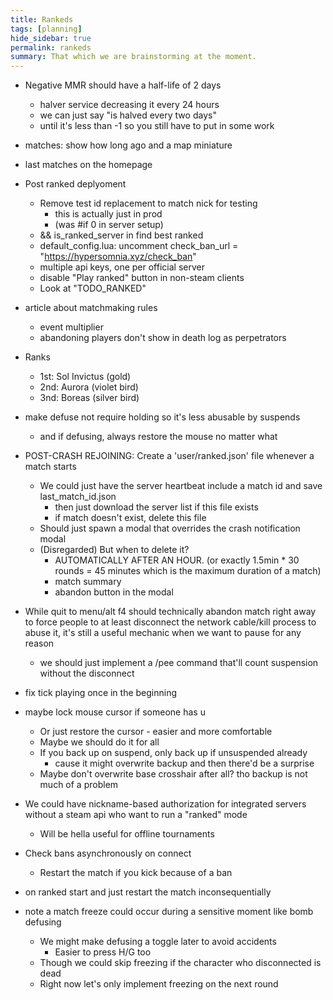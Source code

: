 ```yaml
---
title: Rankeds
tags: [planning]
hide_sidebar: true
permalink: rankeds
summary: That which we are brainstorming at the moment.
---
```


- Negative MMR should have a half-life of 2 days
    - halver service decreasing it every 24 hours
    - we can just say "is halved every two days"
    - until it's less than -1 so you still have to put in some work

- matches: show how long ago and a map miniature
- last matches on the homepage

- Post ranked deplyoment
    - Remove test id replacement to match nick for testing
        - this is actually just in prod
        - (was #if 0 in server setup)
    - && is_ranked_server in find best ranked
    - default_config.lua: uncomment check_ban_url = "https://hypersomnia.xyz/check_ban"
    - multiple api keys, one per official server
    - disable "Play ranked" button in non-steam clients
    - Look at "TODO_RANKED"

- article about matchmaking rules
    - event multiplier
    - abandoning players don't show in death log as perpetrators

- Ranks
    - 1st: Sol Invictus (gold)
    - 2nd: Aurora (violet bird)
    - 3nd: Boreas (silver bird)

- make defuse not require holding so it's less abusable by suspends
    - and if defusing, always restore the mouse no matter what

- POST-CRASH REJOINING: Create a 'user/ranked.json' file whenever a match starts
    - We could just have the server heartbeat include a match id and save last_match_id.json
        - then just download the server list if this file exists
        - if match doesn't exist, delete this file
    - Should just spawn a modal that overrides the crash notification modal
    - (Disregarded) But when to delete it?
        - AUTOMATICALLY AFTER AN HOUR. (or exactly 1.5min * 30 rounds = 45 minutes which is the maximum duration of a match)
        - match summary
        - abandon button in the modal

- While quit to menu/alt f4 should technically abandon match right away to force people to at least disconnect the network cable/kill process to abuse it, it's still a useful mechanic when we want to pause for any reason
    - we should just implement a /pee command that'll count suspension without the disconnect

- fix tick playing once in the beginning
- maybe lock mouse cursor if someone has u
    - Or just restore the cursor - easier and more comfortable
    - Maybe we should do it for all
    - If you back up on suspend, only back up if unsuspended already
        - cause it might overwrite backup and then there'd be a surprise
    - Maybe don't overwrite base crosshair after all? tho backup is not much of a problem

- We could have nickname-based authorization for integrated servers without a steam api who want to run a "ranked" mode
    - Will be hella useful for offline tournaments

- Check bans asynchronously on connect
    - Restart the match if you kick because of a ban
- on ranked start and just restart the match inconsequentially

- note a match freeze could occur during a sensitive moment like bomb defusing
    - We might make defusing a toggle later to avoid accidents
        - Easier to press H/G too
    - Though we could skip freezing if the character who disconnected is dead
    - Right now let's only implement freezing on the next round


